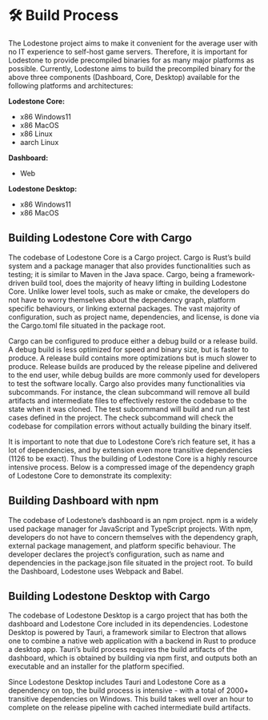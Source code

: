 # 🛠️ Build Process

The Lodestone project aims to make it convenient for the average user with no IT experience to self-host game servers. Therefore, it is important for Lodestone to provide precompiled binaries for as many major platforms as possible. Currently, Lodestone aims to build the precompiled binary for the above three components (Dashboard, Core, Desktop) available for the following platforms and architectures:

**Lodestone Core:**  
- x86 Windows11   
- x86 MacOS   
- x86 Linux   
- aarch Linux   

**Dashboard:**    
- Web   

**Lodestone Desktop:**    
- x86 Windows11   
- x86 MacOS   

## Building Lodestone Core with Cargo

The codebase of Lodestone Core is a Cargo project. Cargo is Rust’s build system and a package manager that also provides functionalities such as testing; it is similar to Maven in the Java space. Cargo, being a framework-driven build tool, does the majority of heavy lifting in building Lodestone Core. Unlike lower level tools, such as make or cmake, the developers do not have to worry themselves about the dependency graph, platform specific behaviours, or linking external packages. The vast majority of configuration, such as project name, dependencies, and license, is done via the Cargo.toml file situated in the package root.

Cargo can be configured to produce either a debug build or a release build. A debug build is less optimized for speed and binary size, but is faster to produce. A release build contains more optimizations but is much slower to produce. Release builds are produced by the release pipeline and delivered to the end user, while debug builds are more commonly used for developers to test the software locally.
Cargo also provides many functionalities via subcommands. For instance, the clean subcommand will remove all build artifacts and intermediate files to effectively restore the codebase to the state when it was cloned. The test subcommand will build and run all test cases defined in the project. The check subcommand will check the codebase for compilation errors without actually building the binary itself.

It is important to note that due to Lodestone Core’s rich feature set, it has a lot of dependencies, and by extension even more transitive dependencies (1126 to be exact). Thus the building of Lodestone Core is a highly resource intensive process. Below is a compressed image of the dependency graph of Lodestone Core to demonstrate its complexity:


## Building Dashboard with npm

The codebase of Lodestone’s dashboard is an npm project. npm is a widely used package manager for JavaScript and TypeScript projects. With npm, developers do not have to concern themselves with the dependency graph, external package management, and platform specific behaviour. The developer declares the project’s configuration, such as name and dependencies in the package.json file situated in the project root. To build the Dashboard, Lodestone uses Webpack and Babel.

## Building Lodestone Desktop with Cargo

The codebase of Lodestone Desktop is a cargo project that has both the dashboard and Lodestone Core included in its dependencies. Lodestone Desktop is powered by Tauri, a framework similar to Electron that allows one to combine a native web application with a backend in Rust to produce a desktop app. Tauri’s build process requires the build artifacts of the dashboard, which is obtained by building via npm first, and outputs both an executable and an installer for the platform specified.

Since Lodestone Desktop includes Tauri and Lodestone Core as a dependency on top, the build process is intensive - with a total of 2000+ transitive dependencies on Windows. This build takes well over an hour to complete on the release pipeline with cached intermediate build artifacts. 
